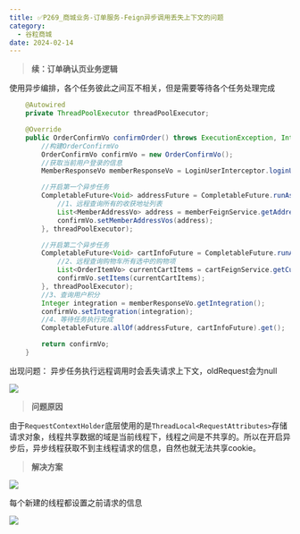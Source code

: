 ```yaml
---
title: ✅P269_商城业务-订单服务-Feign异步调用丢失上下文的问题
category:
  - 谷粒商城
date: 2024-02-14
---
```


<!-- more -->

> **续：订单确认页业务逻辑**


使用异步编排，各个任务彼此之间互不相关，但是需要等待各个任务处理完成

```java
    @Autowired
    private ThreadPoolExecutor threadPoolExecutor;

	@Override
    public OrderConfirmVo confirmOrder() throws ExecutionException, InterruptedException {
        //构建OrderConfirmVo
        OrderConfirmVo confirmVo = new OrderConfirmVo();
        //获取当前用户登录的信息
        MemberResponseVo memberResponseVo = LoginUserInterceptor.loginUser.get();

        //开启第一个异步任务
        CompletableFuture<Void> addressFuture = CompletableFuture.runAsync(() -> {
            //1、远程查询所有的收获地址列表
            List<MemberAddressVo> address = memberFeignService.getAddress(memberResponseVo.getId());
            confirmVo.setMemberAddressVos(address);
        }, threadPoolExecutor);

        //开启第二个异步任务
        CompletableFuture<Void> cartInfoFuture = CompletableFuture.runAsync(() -> {
            //2、远程查询购物车所有选中的购物项
            List<OrderItemVo> currentCartItems = cartFeignService.getCurrentCartItems();
            confirmVo.setItems(currentCartItems);
        }, threadPoolExecutor);
        //3、查询用户积分
        Integer integration = memberResponseVo.getIntegration();
        confirmVo.setIntegration(integration);
        //4、等待任务执行完成
        CompletableFuture.allOf(addressFuture, cartInfoFuture).get();

        return confirmVo;
    }
```

出现问题： 异步任务执行远程调用时会丢失请求上下文，oldRequest会为null

![](https://cfmall-hello.oss-cn-beijing.aliyuncs.com/img/202401/579d6194838482ad05578170b1a804c1.png#id=ZE8oQ&originHeight=692&originWidth=1345&originalType=binary&ratio=1&rotation=0&showTitle=false&status=done&style=none&title=)

> **问题原因**


由于`RequestContextHolder`底层使用的是`ThreadLocal<RequestAttributes>`存储请求对象，线程共享数据的域是当前线程下，线程之间是不共享的。所以在开启异步后，异步线程获取不到主线程请求的信息，自然也就无法共享cookie。

> **解决方案**


![](https://cfmall-hello.oss-cn-beijing.aliyuncs.com/img/202401/ccf0d4dfb7a6771de36c8856ef17a3f7.png#id=qVwzh&originHeight=532&originWidth=963&originalType=binary&ratio=1&rotation=0&showTitle=false&status=done&style=none&title=)

每个新建的线程都设置之前请求的信息

![](https://cfmall-hello.oss-cn-beijing.aliyuncs.com/img/202401/ca020f734ef0126bcbb759cce58f0c83.png#id=i0Mwn&originHeight=916&originWidth=982&originalType=binary&ratio=1&rotation=0&showTitle=false&status=done&style=none&title=)
